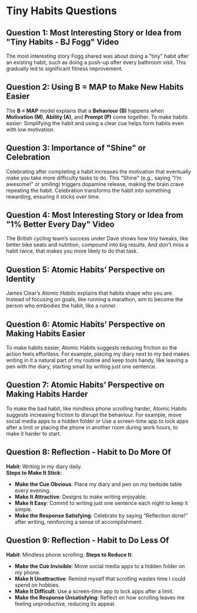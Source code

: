 
# Tiny Habits Questions

## Question 1: Most Interesting Story or Idea from "Tiny Habits - BJ Fogg" Video
The most interesting story Fogg shared was about doing a "tiny" habit after an existing habit, such as doing a push-up after every bathroom visit. This gradually led to significant fitness improvement.

## Question 2: Using B = MAP to Make New Habits Easier
The **B = MAP** model explains that a **Behaviour (B)** happens when **Motivation (M)**, **Ability (A)**, and **Prompt (P)** come together. 
To make habits easier:
Simplifying the habit and using a clear cue helps form habits even with low motivation.

## Question 3: Importance of "Shine" or Celebration
Celebrating after completing a habit increases the motivation that eventually make you take more difficulty tasks to do. 
This "Shine" (e.g., saying "I’m awesome!" or smiling) triggers dopamine release, making the brain crave repeating the habit. Celebration transforms the habit into something rewarding, ensuring it sticks over time.

## Question 4: Most Interesting Story or Idea from "1% Better Every Day" Video
The British cycling team’s success under Dave shows how tiny tweaks, like better bike seats and nutrition, compound into big results.
And don't miss a habit twice, that makes you more likely to do that task.

## Question 5: Atomic Habits’ Perspective on Identity
James Clear’s *Atomic Habits* explains that habits shape who you are. Instead of focusing on goals, like running a marathon, aim to become the person who embodies the habit, like a runner.

## Question 6: Atomic Habits’ Perspective on Making Habits Easier
To make habits easier, Atomic Habits suggests reducing friction so the action feels effortless. For example, placing my diary next to my bed makes writing in it a natural part of my routine and keep tools handy, like leaving a pen with the diary, starting small by writing just one sentence.

## Question 7: Atomic Habits’ Perspective on Making Habits Harder
To make the bad habit, like mindless phone scrolling harder, Atomic Habits suggests increasing friction to disrupt the behaviour. For example, move social media apps to a hidden folder or Use a screen-time app to lock apps after a limit or placing the phone in another room during work hours, to make it harder to start.

## Question 8: Reflection - Habit to Do More Of
**Habit**: Writing in my diary daily.  
**Steps to Make It Stick**:  
- **Make the Cue Obvious**: Place my diary and pen on my bedside table every evening.  
- **Make It Attractive**: Designs to make writing enjoyable.  
- **Make It Easy**: Commit to writing just one sentence each night to keep it simple.  
- **Make the Response Satisfying**: Celebrate by saying “Reflection done!” after writing, reinforcing a sense of accomplishment.  

## Question 9: Reflection - Habit to Do Less Of
**Habit**: Mindless phone scrolling.
**Steps to Reduce It**:
- **Make the Cue Invisible**: Move social media apps to a hidden folder on my phone.
- **Make It Unattractive**: Remind myself that scrolling wastes time I could spend on hobbies.
- **Make It Difficult**: Use a screen-time app to lock apps after a limit.
- **Make the Response Unsatisfying**: Reflect on how scrolling leaves me feeling unproductive, reducing its appeal.
